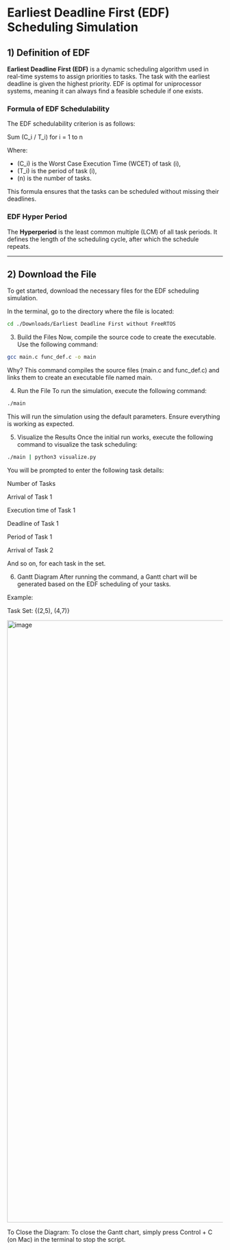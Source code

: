 # Earliest Deadline First (EDF) Scheduling Simulation

## 1) Definition of EDF

**Earliest Deadline First (EDF)** is a dynamic scheduling algorithm used in real-time systems to assign priorities to tasks. The task with the earliest deadline is given the highest priority. EDF is optimal for uniprocessor systems, meaning it can always find a feasible schedule if one exists.



### Formula of EDF Schedulability

The EDF schedulability criterion is as follows:

Sum (C_i / T_i) for i = 1 to n

Where:
- \(C_i\) is the Worst Case Execution Time (WCET) of task \(i\),
- \(T_i\) is the period of task \(i\),
- \(n\) is the number of tasks.

This formula ensures that the tasks can be scheduled without missing their deadlines.

### EDF Hyper Period

The **Hyperperiod** is the least common multiple (LCM) of all task periods. It defines the length of the scheduling cycle, after which the schedule repeats.

---

## 2) Download the File

To get started, download the necessary files for the EDF scheduling simulation.

In the terminal, go to the directory where the file is located:

```bash
cd ./Downloads/Earliest Deadline First without FreeRTOS
```

3) Build the Files
Now, compile the source code to create the executable. Use the following command:

```bash
gcc main.c func_def.c -o main
```
Why?
This command compiles the source files (main.c and func_def.c) and links them to create an executable file named main.

4) Run the File
To run the simulation, execute the following command:

```bash
./main
```

This will run the simulation using the default parameters. Ensure everything is working as expected.

5) Visualize the Results
Once the initial run works, execute the following command to visualize the task scheduling:

```bash
./main | python3 visualize.py
```

You will be prompted to enter the following task details:

Number of Tasks

Arrival of Task 1

Execution time of Task 1

Deadline of Task 1

Period of Task 1

Arrival of Task 2

And so on, for each task in the set.

6) Gantt Diagram
After running the command, a Gantt chart will be generated based on the EDF scheduling of your tasks.

Example:

Task Set: {(2,5), (4,7)}

<img width="1402" alt="image" src="https://github.com/user-attachments/assets/512b59cd-6fdd-4b8a-befd-930110b73b61" />


To Close the Diagram:
To close the Gantt chart, simply press Control + C (on Mac) in the terminal to stop the script.







